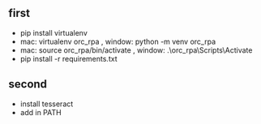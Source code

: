 ## first

-   pip install virtualenv
-   mac: virtualenv orc_rpa , window: python -m venv orc_rpa
-   mac: source orc_rpa/bin/activate , window: .\orc_rpa\Scripts\Activate
-   pip install -r requirements.txt

## second

-   install tesseract
-   add in PATH

